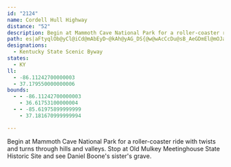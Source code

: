 ```yaml
---
id: "2124"
name: Cordell Hull Highway
distance: "52"
description: Begin at Mammoth Cave National Park for a roller-coaster ride with twists and turns through hills and valleys. Stop at Old Mulkey Meetinghouse State Historic Site and see Daniel Boone's sister's grave.
path: es|aFtyqlOb@yCl@iCd@mAbEyD~@kAh@yAG_DS{@w@wAcCcDu@sB_AeGDmEl@mOJaIEaDi@uBoCeEuAsEk@yAmEsHUo@YeCZyHAoAn@w@hDgCrAq@fCo@rD]jOApFWfJeAbFgAe@{EHyD^_CxBeGb@s@~@sDXs@h@g@~Ay@nBgBh@w@vAgEz@sAhAy@`DyAn@m@d@w@|BsGn@iHTaBbByDh@q@bDuBbAeA|DyA~@eAhAsBvF{FnEsGr@_@pBm@rEgBbB}AfD{DzAwBvBiFhBqDZ_AVoPEcEP{HXqBrFiPn@_Cx@uEHiAIiDHsE^iJNyF?gFRgBb@wBn@aBz@qA|GuG|BqCbAcB|DeInAkBfB{AfN{IrAk@hAW|AGhCVbShG~A^lBPrBMxBu@rBuArDmD|FmFpA{AdBsC~AoDlFyQ|AkG~@iGb@sG?sAMeCO{AsCuOm@aHGaFJk_@KsDi@qF}B}Qy@eFeBiH]qCB{B^aD^}AxBuFh@yBXeDC}CWqCaDiNu@kE}CyV_@mFsA_c@_@aI}@qX?aFb@yElFwYjE{Wn@gCtAaDp`@ej@bA_A|AaAbBm@hBWhCBfE^dh@vFpDp@fEpAxCrApElCnDrC|UbTlF`EtG~DfErBnHrCvHxBtIzAxEf@~Kd@lIGrHe@vDa@`GeA|ZyGjFyA|CkAfq@_YpKaExn@oWnOuGhFsC~o@qa@z[{RlDoBpCqAhKiDdgBsh@rDqAvEeCfFiEf]k]bCqBzGuExGgFz[}YfWmRhCcD|BkErCiI|D_NzNse@dJ_Zd@kAfDvAzMtGz_@tSx@Wx@uCvItExAoElDeMrEiOtIrFnA{CzJmMvAyAj@[nCy@`EqCnCuAzH_C~AmAvAiBxBmCbSoP~AsB`HgLh@i@h@WhDqArA[v@EtC^h@K^e@nAuCbAeA^GtAN^Gb@SrAmAlAo@dTwGpF_CnAq@fDoC`QgL`ImCxKmAhEyAhOeHfKcGrEwB|C{@lf@sKnM_EbKgBtFmB|FmChBk@xPyChUuDrBi@xBgApCgBhVmRrAuAfLiNx@q@r@_@`Ds@vq@uKxADlDr@zHxCtDfBbCx@vEj@lBW`Bk@zAaAlBaBlM{M|B_B`JsFbBqAd@u@N}@Z{ETmA`AqCbAsAxBiBxBcDlAuAbCmAlO_FjBy@xGqDtFuDf@y@`EkPlAeChWq^bAeAd@?d@VpTtN~Ad@d_A`EhRi@zB_@|Ao@rBsAf^qVzBkCtCqFx@iAfBgB|F}EhPuIhAMvHtAhBBtBe@xKkEbCm@bDg@xVaCfBk@bGsG|ByCt@mB|HoWr@oAn@i@~@a@fGmB`DYrzA`@nDk@n[}GnDK|J?dBMrD}@bBy@pK{HhAmBrFuM|@qAz@m@xBm@pK_BzSaEd@?b@RhC~Br@^xA?x@Yx@k@n@m@rGuI|AqAlaAos@nKyFbYkSjFkH`KiO~@aAbAs@xB_AxBk@fD_@bSMxUlAnC_@pB_A~BsBdKaMdCmC~K{JxAm@jCMjAW~Aw@bBoAlBqBvK}L`GuIh@iBfF}ZNyANaGZ}Ch@wBbDyGh@{BxA_INuCl@uHb@kCz@aI^aBh@kA|EiHrFeMdF{JhEaK`GaMnAcAxAi@hDa@|AgAlAoBrB}Fn@kA~RoRxAmBl@sAv@_E`AqP?_AC_AQsB}@_HGoLiAwVe@{GVeAfAeAlFaLbA}FtBcFzBwExA_C`GmH|GyHbDoC|@qAn@{BTeGRmA~C{Jb@s@n@KhBXr@StAwAbBcChEsBp@o@hCoDh@e@x@K~BXt@KfBoAjE_BhDsC^Qp@?vG~@l@KRYbJgd@HeA?_BOcLBeAxBmInCcGv@qAVStGeBbDk@pFU~Cc@~@Yv@y@dA{ApGgLh@gBp@mFj@gAnE_DfAWrFs@d@_@Jm@FgLZoBbA_Fz@sBxKyQvEeJdAqDn@eAxAgAjIsDhSuJpAw@dAaAhAsArAkCt@aChByHv@uAnAy@rCe@jAe@rA_AxWqYtZ_c@fAy@n@WbDa@x@_@Z_@l@sAxAgGVkC`@cKFm@`@}Af@uA|@yAjGkHpBaBfBmA`EeBla@aLtDmAfN_Jv@m@jAuAbBqDvDqKdAsEh@kGXcVrBcVh@uCz@_BZ]dD}Br@q@bIoLfC}CXi@TeAByASmND_Bb@cEn@eC\y@zAmBlCgBdAY|AQ~DWvAk@bCoBz@qAp@uBPqB?oGb@kBzBuAt@W~@Gv[EhBKbB_@tBmAvAaBpL_V~@uAr@g@|@Wz@@|@Pv^lMnAl@v@l@hAhBr@tBh@~Bj@~Ed@tBVp@nC`EpDlEt@j@bBTlDM~ADrBP~Cn@`ADxB_@lEgCx@YxAEnAj@h@j@pJnMh@hA^jBEjENnBj@jBlBnDlAnAdC`BxAX|C@x@Vr@j@|BtDd@dAb@`Bt@jE^`AbAjA`E`D@B
designations:
  - Kentucky State Scenic Byway
states:
  - KY
ll:
  - -86.11242700000003
  - 37.179550000000006
bounds:
  - - -86.11242700000003
    - 36.61753100000004
  - - -85.61975899999999
    - 37.181670999999994

---
```


Begin at Mammoth Cave National Park for a roller-coaster ride with twists and turns through hills and valleys. Stop at Old Mulkey Meetinghouse State Historic Site and see Daniel Boone's sister's grave.
